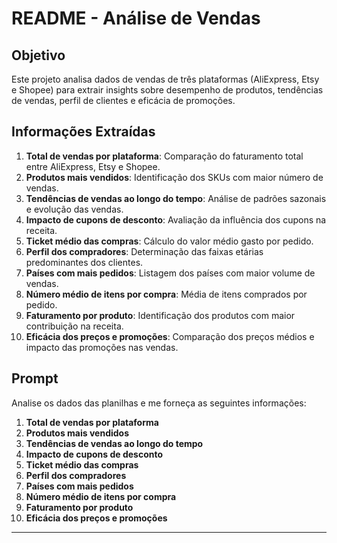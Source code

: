 # README - Análise de Vendas

## Objetivo
Este projeto analisa dados de vendas de três plataformas (AliExpress, Etsy e Shopee) para extrair insights sobre desempenho de produtos, tendências de vendas, perfil de clientes e eficácia de promoções.

## Informações Extraídas
1. **Total de vendas por plataforma**: Comparação do faturamento total entre AliExpress, Etsy e Shopee.
2. **Produtos mais vendidos**: Identificação dos SKUs com maior número de vendas.
3. **Tendências de vendas ao longo do tempo**: Análise de padrões sazonais e evolução das vendas.
4. **Impacto de cupons de desconto**: Avaliação da influência dos cupons na receita.
5. **Ticket médio das compras**: Cálculo do valor médio gasto por pedido.
6. **Perfil dos compradores**: Determinação das faixas etárias predominantes dos clientes.
7. **Países com mais pedidos**: Listagem dos países com maior volume de vendas.
8. **Número médio de itens por compra**: Média de itens comprados por pedido.
9. **Faturamento por produto**: Identificação dos produtos com maior contribuição na receita.
10. **Eficácia dos preços e promoções**: Comparação dos preços médios e impacto das promoções nas vendas.

## Prompt
Analise os dados das planilhas e me forneça as seguintes informações:
1. **Total de vendas por plataforma**
2. **Produtos mais vendidos**
3. **Tendências de vendas ao longo do tempo**
4. **Impacto de cupons de desconto**
5. **Ticket médio das compras**
6. **Perfil dos compradores**
7. **Países com mais pedidos**
8. **Número médio de itens por compra**
9. **Faturamento por produto**
10. **Eficácia dos preços e promoções**

---